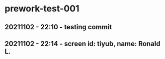 # prework-test-001
## 20211102 - 22:10 - testing commit
## 20211102 - 22:14 - screen id: tiyub, name: Ronald L.